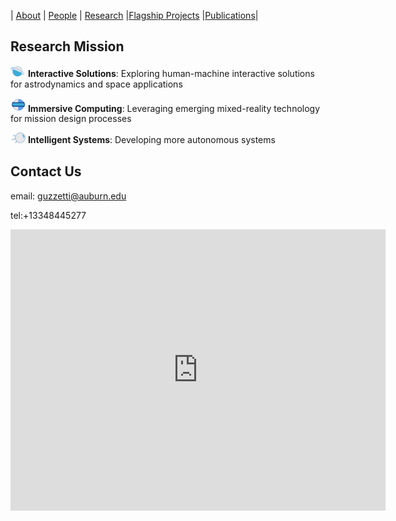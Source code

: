
| [About](./another-page.html)      | [People](./another-page.html)         | [Research](./another-page.html) |[Flagship Projects](./another-page.html) |[Publications](./publications_page.html)|

## Research Mission

<img src="./assets/img/planet.png" width="24"> **Interactive Solutions**: Exploring human-machine interactive solutions for astrodynamics and space applications   

<img src="./assets/img/vizor.png" width="24">   **Immersive Computing**: Leveraging emerging mixed-reality technology for mission design processes 

<img src="./assets/img/sputnik.png" width="24"> **Intelligent Systems**: Developing more autonomous systems  


## Contact Us

email: guzzetti@auburn.edu

tel:+13348445277

<iframe src="https://www.google.com/maps/embed?pb=!1m18!1m12!1m3!1d3361.012438045759!2d-85.48526328482224!3d32.60585198102399!2m3!1f0!2f0!3f0!3m2!1i1024!2i768!4f13.1!3m3!1m2!1s0x888cf31c8948c0b3%3A0x39aa2fd0dd94b136!2sDavis%20Hall%2C%20211%20Aerospace%20Engineering%20Bldg%2C%20Auburn%2C%20AL%2036849!5e0!3m2!1sen!2sus!4v1631162975733!5m2!1sen!2sus" width="600" height="450" style="border:0;" allowfullscreen="" loading="lazy"></iframe>

